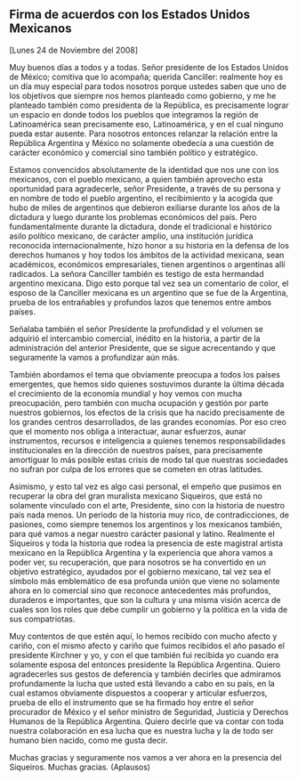 Firma de acuerdos con los Estados Unidos Mexicanos
--------------------------------------------------

[Lunes 24 de Noviembre del 2008]

Muy buenos días a todos y a todas. Señor presidente de los Estados
Unidos de México; comitiva que lo acompaña; querida Canciller: realmente
hoy es un día muy especial para todos nosotros porque ustedes saben que
uno de los objetivos que siempre nos hemos planteado como gobierno, y me
he planteado también como presidenta de la República, es precisamente
lograr un espacio en donde todos los pueblos que integramos la región de
Latinoamérica sean precisamente eso, Latinoamérica, y en el cual ninguno
pueda estar ausente. Para nosotros entonces relanzar la relación entre
la República Argentina y México no solamente obedecía a una cuestión de
carácter económico y comercial sino también político y estratégico.

Estamos convencidos absolutamente de la identidad que nos une con los
mexicanos, con el pueblo mexicano, a quien también aprovecho esta
oportunidad para agradecerle, señor Presidente, a través de su persona y
en nombre de todo el pueblo argentino, el recibimiento y la acogida que
hubo de miles de argentinos que debieron exiliarse durante los años de
la dictadura y luego durante los problemas económicos del país. Pero
fundamentalmente durante la dictadura, donde el tradicional e histórico
asilo político mexicano, de carácter amplio, una institución jurídica
reconocida internacionalmente, hizo honor a su historia en la defensa de
los derechos humanos y hoy todos los ámbitos de la actividad mexicana,
sean académicos, económicos empresariales, tienen argentinos o
argentinas allí radicados. La señora Canciller también es testigo de
esta hermandad argentino mexicana. Digo esto porque tal vez sea un
comentario de color, el esposo de la Canciller mexicana es un argentino
que se fue de la Argentina, prueba de los entrañables y profundos lazos
que tenemos entre ambos países.

Señalaba también el señor Presidente la profundidad y el volumen se
adquirió el intercambio comercial, inédito en la historia, a partir de
la administración del anterior Presidente, que se sigue acrecentando y
que seguramente la vamos a profundizar aún más.

También abordamos el tema que obviamente preocupa a todos los países
emergentes, que hemos sido quienes sostuvimos durante la última década
el crecimiento de la economía mundial y hoy vemos con mucha
preocupación, pero también con mucha ocupación y gestión por parte
nuestros gobiernos, los efectos de la crisis que ha nacido precisamente
de los grandes centros desarrollados, de las grandes economías. Por eso
creo que el momento nos obliga a interactuar, aunar esfuerzos, aunar
instrumentos, recursos e inteligencia a quienes tenemos
responsabilidades institucionales en la dirección de nuestros países,
para precisamente amortiguar lo más posible estas crisis de modo tal que
nuestras sociedades no sufran por culpa de los errores que se cometen en
otras latitudes.

Asimismo, y esto tal vez es algo casi personal, el empeño que pusimos en
recuperar la obra del gran muralista mexicano Siqueiros, que está no
solamente vinculado con el arte, Presidente, sino con la historia de
nuestro país nada menos. Un periodo de la historia muy rico, de
contradicciones, de pasiones, como siempre tenemos los argentinos y los
mexicanos también, para qué vamos a negar nuestro carácter pasional y
latino. Realmente el Siqueiros y toda la historia que rodea la presencia
de este magistral artista mexicano en la República Argentina y la
experiencia que ahora vamos a poder ver, su recuperación, que para
nosotros se ha convertido en un objetivo estratégico, ayudados por el
gobierno mexicano, tal vez sea el símbolo más emblemático de esa
profunda unión que viene no solamente ahora en lo comercial sino que
reconoce antecedentes más profundos, duraderos e importantes, que son la
cultura y una misma visión acerca de cuales son los roles que debe
cumplir un gobierno y la política en la vida de sus compatriotas.

Muy contentos de que estén aquí, lo hemos recibido con mucho afecto y
cariño, con el mismo afecto y cariño que fuimos recibidos el año pasado
el presidente Kirchner y yo, y con el que también fui recibida yo cuando
era solamente esposa del entonces presidente la República Argentina.
Quiero agradecerles sus gestos de deferencia y también decirles que
admiramos profundamente la lucha que usted está llevando a cabo en su
país, en la cual estamos obviamente dispuestos a cooperar y articular
esfuerzos, prueba de ello el instrumento que se ha firmado hoy entre el
señor procurador de México y el señor ministro de Seguridad, Justicia y
Derechos Humanos de la República Argentina. Quiero decirle que va contar
con toda nuestra colaboración en esa lucha que es nuestra lucha y la de
todo ser humano bien nacido, como me gusta decir.

Muchas gracias y seguramente nos vamos a ver ahora en la presencia del
Siqueiros. Muchas gracias. (Aplausos)

 

 
